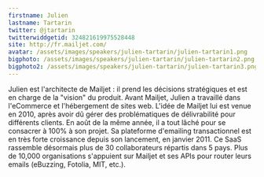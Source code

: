 ```yaml
---
firstname: Julien 
lastname: Tartarin
twitter: @jtartarin
twitterwiddgetid: 324821619975528448
site: http://fr.mailjet.com/
avatar: /assets/images/speakers/julien-tartarin/julien-tartarin1.png
bigphoto: /assets/images/speakers/julien-tartarin/julien-tartarin2.png
bigphoto2: /assets/images/speakers/julien-tartarin/julien-tartarin3.png
---
```


Julien est l'architecte de Mailjet : il prend les décisions stratégiques et est en charge de la "vision" du produit. Avant Mailjet, Julien a travaillé dans l'eCommerce et l'hébergement de sites web. L'idée de Mailjet lui est venue en 2010, après avoir dû gérer des problématiques de délivrabilité pour différents clients. En août de la même année, il a tout lâché pour se consacrer à 100% à son projet. Sa plateforme d'emailing transactionnel est en très forte croissance depuis son lancement, en janvier 2011. Ce SaaS rassemble désormais plus de 30 collaborateurs répartis dans 5 pays. Plus de 10,000 organisations s'appuient sur Mailjet et ses APIs pour router leurs emails (eBuzzing, Fotolia, MIT, etc.). 